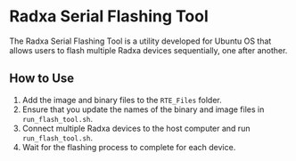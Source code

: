 # Radxa Serial Flashing Tool

The Radxa Serial Flashing Tool is a utility developed for Ubuntu OS that allows users to flash multiple Radxa devices sequentially, one after another.

## How to Use
1. Add the image and binary files to the `RTE_Files` folder.
2. Ensure that you update the names of the binary and image files in `run_flash_tool.sh`.
3. Connect multiple Radxa devices to the host computer and run `run_flash_tool.sh`.
4. Wait for the flashing process to complete for each device.
